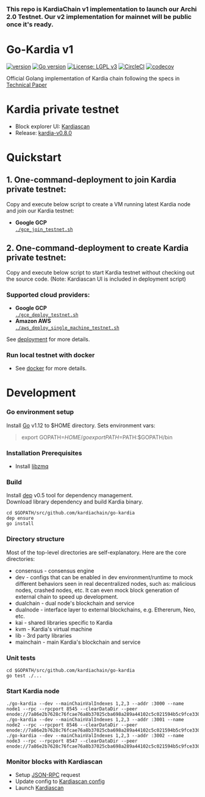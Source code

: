 ### This repo is KardiaChain v1 implementation to launch our Archi 2.0 Testnet. Our v2 implementation for mainnet will be public once it's ready.


# Go-Kardia v1

[![version](https://img.shields.io/github/release/qubyte/rubidium.svg)](https://github.com/kardiachain/go-kardia/releases/latest)
[![Go version](https://img.shields.io/badge/go-1.12.9-blue.svg)](https://github.com/moovweb/gvm)
[![License: LGPL v3](https://img.shields.io/badge/License-LGPL%20v3-blue.svg)](https://www.gnu.org/licenses/lgpl-3.0)
[![CircleCI](https://circleci.com/gh/kardiachain/go-kardia.svg?style=shield&circle-token=3163b86cadff994c8e322dc3aedf57c61f541c42)](https://circleci.com/gh/kardiachain/go-kardia)
[![codecov](https://codecov.io/gh/kardiachain/go-kardia/branch/master/graph/badge.svg?token=9HzVclw3dp)](https://codecov.io/gh/kardiachain/go-kardia)

Official Golang implementation of Kardia chain following the specs in [Technical Paper](http://dl.kardiachain.io/paper.pdf)

# Kardia private testnet
- Block explorer UI: [Kardiascan](http://explorer.kardiachain.io/)
- Release: [kardia-v0.8.0](https://github.com/kardiachain/go-kardia/releases/tag/v0.8.4)


# Quickstart
## 1. One-command-deployment to join Kardia private testnet:
Copy and execute below script to create a VM running latest Kardia node and join our Kardia testnet:
- **Google GCP**  
[`./gce_join_testnet.sh`](https://github.com/kardiachain/go-kardia/blob/master/deployment/gce_join_testnet.sh)  

## 2. One-command-deployment to create Kardia private testnet:
Copy and execute below script to start Kardia testnet without checking out the source code. (Note: Kardiascan UI is included in deployment script)
### Supported cloud providers:
- **Google GCP**  
[`./gce_deploy_testnet.sh`](https://github.com/kardiachain/go-kardia/blob/master/deployment/gce_deploy_testnet.sh)   
- **Amazon AWS**  
[`./aws_deploy_single_machine_testnet.sh`](https://github.com/kardiachain/go-kardia/blob/master/deployment/aws_deploy_single_machine_testnet.sh)   

See [deployment](https://github.com/kardiachain/go-kardia/tree/master/deployment) for more details.  

### Run local testnet with docker
- See [docker](https://github.com/kardiachain/go-kardia/tree/master/docker) for more details.

# Development
### Go environment setup
Install [Go](https://golang.org/doc/install) v1.12 to $HOME directory. Sets environment vars:  
> export GOPATH=$HOME/go  
> export PATH=$PATH:$GOPATH/bin

### Installation Prerequisites
* Install [libzmq](https://github.com/zeromq/libzmq) 

### Build
Install [dep](https://github.com/golang/dep) v0.5 tool for dependency management.  
Download library dependency and build Kardia binary.
```
cd $GOPATH/src/github.com/kardiachain/go-kardia
dep ensure
go install
```

### Directory structure
Most of the top-level directories are self-explanatory. Here are the core directories:
* consensus - consensus engine
* dev - configs that can be enabled in dev environment/runtime to mock different behaviors seen in real decentralized nodes, such as: malicious nodes, crashed nodes, etc. It can even mock block generation of external chain to speed up development.
* dualchain - dual node's blockchain and service
* dualnode - interface layer to external blockchains, e.g. Ethererum, Neo, etc.
* kai - shared libraries specific to Kardia
* kvm - Kardia's virtual machine
* lib - 3rd party libraries
* mainchain - main Kardia's blockchain and service

### Unit tests
```
cd $GOPATH/src/github.com/kardiachain/go-kardia
go test ./...
```

### Start Kardia node
```
./go-kardia --dev --mainChainValIndexes 1,2,3 --addr :3000 --name node1 --rpc --rpcport 8545 --clearDataDir --peer enode://7a86e2b7628c76fcae76a8b37025cba698a289a44102c5c021594b5c9fce33072ee7ef992f5e018dc44b98fa11fec53824d79015747e8ac474f4ee15b7fbe860@127.0.0.1:3000,enode://660889e39b37ade58f789933954123e56d6498986a0cd9ca63d223e866d5521aaedc9e5298e2f4828a5c90f4c58fb24e19613a462ca0210dd962821794f630f0@127.0.0.1:3001,enode://2e61f57201ec804f9d5298c4665844fd077a2516cd33eccea48f7bdf93de5182da4f57dc7b4d8870e5e291c179c05ff04100718b49184f64a7c0d40cc66343da@127.0.0.1:3002
./go-kardia --dev --mainChainValIndexes 1,2,3 --addr :3001 --name node2 --rpc --rpcport 8546 --clearDataDir --peer enode://7a86e2b7628c76fcae76a8b37025cba698a289a44102c5c021594b5c9fce33072ee7ef992f5e018dc44b98fa11fec53824d79015747e8ac474f4ee15b7fbe860@127.0.0.1:3000,enode://660889e39b37ade58f789933954123e56d6498986a0cd9ca63d223e866d5521aaedc9e5298e2f4828a5c90f4c58fb24e19613a462ca0210dd962821794f630f0@127.0.0.1:3001,enode://2e61f57201ec804f9d5298c4665844fd077a2516cd33eccea48f7bdf93de5182da4f57dc7b4d8870e5e291c179c05ff04100718b49184f64a7c0d40cc66343da@127.0.0.1:3002
./go-kardia --dev --mainChainValIndexes 1,2,3 --addr :3002 --name node3 --rpc --rpcport 8547 --clearDataDir --peer enode://7a86e2b7628c76fcae76a8b37025cba698a289a44102c5c021594b5c9fce33072ee7ef992f5e018dc44b98fa11fec53824d79015747e8ac474f4ee15b7fbe860@127.0.0.1:3000,enode://660889e39b37ade58f789933954123e56d6498986a0cd9ca63d223e866d5521aaedc9e5298e2f4828a5c90f4c58fb24e19613a462ca0210dd962821794f630f0@127.0.0.1:3001,enode://2e61f57201ec804f9d5298c4665844fd077a2516cd33eccea48f7bdf93de5182da4f57dc7b4d8870e5e291c179c05ff04100718b49184f64a7c0d40cc66343da@127.0.0.1:3002
```

### Monitor blocks with Kardiascan
- Setup [JSON-RPC](https://github.com/kardiachain/go-kardia/tree/master/rpc) request
- Update config to [Kardiascan config](https://github.com/kardiachain/KardiaScan#update-node-config)
- Launch [Kardiascan](https://github.com/kardiachain/KardiaScan#run-development-mode)

